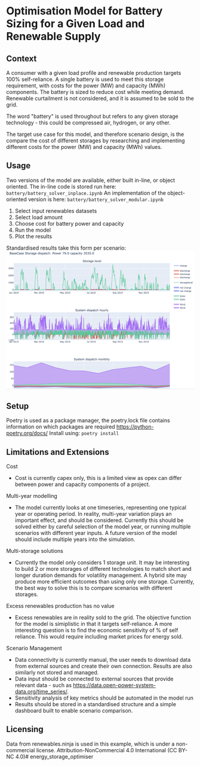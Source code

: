# Optimisation Model for Battery Sizing for a Given Load and Renewable Supply

## Context
A consumer with a given load profile and renewable production targets 100% self-reliance. A single battery is used to meet this storage requirement, with costs for the power (MW) and capacity (MWh) components. The battery is sized to reduce cost while meeting demand. Renewable curtailment is not considered, and it is assumed to be sold to the grid. 

The word "battery" is used throughout but refers to any given storage technology - this could be compressed air, hydrogen, or any other.

The target use case for this model, and therefore scenario design, is the compare the cost of different storages by researching and implementing different costs for the power (MW) and capacity (MWh) values.

## Usage
Two versions of the model are available, either built in-line, or object oriented.
The in-line code is stored run here: `battery/battery_solver_inplace.ipynb`
An implementation of the object-oriented version is here: `battery/battery_solver_modular.ipynb`

1. Select input renewables datasets
2. Select load amount
3. Choose cost for battery power and capacity
4. Run the model
5. Plot the results

Standardised results take this form per scenario:
![Alt text](https://github.com/abmoore92/energy_storage_optimiser/blob/main/docs/example_plot.png?raw=true "Example Results")

## Setup
Poetry is used as a package manager, the poetry.lock file contains information on which packages are required
https://python-poetry.org/docs/
Install using:
`poetry install`

## Limitations and Extensions
Cost
* Cost is currently capex only, this is a limited view as opex can differ between power and capacity components of a project.

Multi-year modelling
* The model currently looks at one timeseries, representing one typical year or operating period. In reality, multi-year variation plays an important effect, and should be considered. Currently this should be solved either by careful selection of the model year, or running multiple scenarios with different year inputs. A future version of the model should include multiple years into the simulation.

Multi-storage solutions
* Currently the model only considers 1 storage unit. It may be interesting to build 2 or more storages of different technologies to match short and longer duration demands for volatility management. A hybrid site may produce more efficient outcomes than using only one storage. Currently, the best way to solve this is to compare scenarios with different storages.

Excess renewables production has no value
* Excess renewables are in reality sold to the grid. The objective function for the model is simiplistic in that it targets self-reliance. A more interesting question is to find the economic sensitivity of % of self reliance. This would require including market prices for energy sold.

Scenario Management
* Data connectivity is currently manual, the user needs to download data from external sources and create their own connection. Results are also similarly not stored and managed.
* Data input should be connected to external sources that provide relevant data - such as https://data.open-power-system-data.org/time_series/.
* Sensitivity analysis of key metrics should be automated in the model run
* Results should be stored in a standardised structure and a simple dashboard built to enable scenario comparison.

## Licensing
Data from renewables.ninja is used in this example, which is under a non-commercial license. Attribution-NonCommercial 4.0 International (CC BY-NC 4.0)# energy_storage_optimiser
